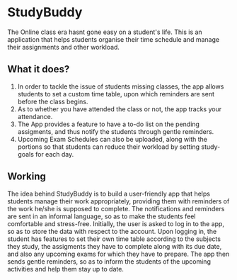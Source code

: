 # StudyBuddy

The Online class era hasnt gone easy on a student's life. This is an application that helps students organise their time schedule and manage their assignments and other workload.

<h2>What it does?</h2>
  <ol>
    <li>In order to tackle the issue of students missing classes, the app allows students to set a custom time table, upon which reminders are sent before the class begins.</li>
    <li> As to whether you have attended the class or not, the app tracks your attendance.</li>
    <li> The App provides a feature to have a to-do list on the pending assigments, and thus notify the students through gentle reminders.</li>
    <li>Upcoming Exam Schedules can also be uploaded, along with the portions so that students can reduce their workload by setting study-goals for each day.</li>
  </ol>

<h2> Working </h2>

The idea behind StudyBuddy is to build a user-friendly app that helps students manage their work appropriately, providing them with reminders of the work he/she is supposed to complete. The notifications and reminders are sent in an informal language, so as to make the students feel comfortable and stress-free. Initially, the user is asked to log in to the app, so as to store the data with respect to the account. Upon logging in, the student has features to set their own time table according to the subjects they study, the assigments they have to complete along with its due date, and also any upcoming exams for which they have to prepare. The app then sends gentle reminders, so as to inform the students of the upcoming activities and help them stay up to date. 

